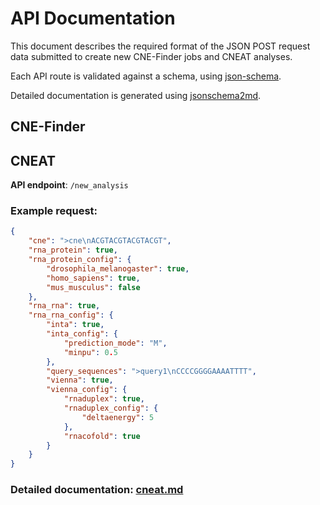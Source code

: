 # API Documentation

This document describes the required format of the JSON POST request data submitted to create new CNE-Finder jobs and CNEAT analyses.

Each API route is validated against a schema, using [json-schema](https://json-schema.org/).

Detailed documentation is generated using [jsonschema2md](https://github.com/adobe/jsonschema2md).

## CNE-Finder

## CNEAT

**API endpoint**: `/new_analysis`

### Example request:

```json
{
    "cne": ">cne\nACGTACGTACGTACGT",
    "rna_protein": true,
    "rna_protein_config": {
        "drosophila_melanogaster": true,
        "homo_sapiens": true,
        "mus_musculus": false
    },
    "rna_rna": true,
    "rna_rna_config": {
        "inta": true,
        "inta_config": {
            "prediction_mode": "M",
            "minpu": 0.5
        },
        "query_sequences": ">query1\nCCCCGGGGAAAATTTT",
        "vienna": true,
        "vienna_config": {
            "rnaduplex": true,
            "rnaduplex_config": {
                "deltaenergy": 5
            },
            "rnacofold": true
        }
    }
}
```

### Detailed documentation: **[cneat.md](cneat.md)**